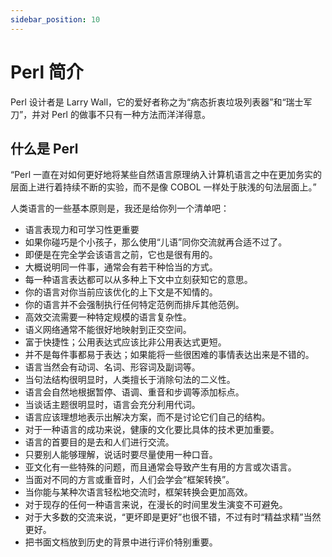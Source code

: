 ```yaml
---
sidebar_position: 10
---
```


# Perl 简介

Perl 设计者是 Larry Wall，它的爱好者称之为“病态折衷垃圾列表器”和“瑞士军刀”，并对 Perl 的做事不只有一种方法而洋洋得意。

## 什么是 Perl

“Perl 一直在对如何更好地将某些自然语言原理纳入计算机语言之中在更加务实的层面上进行着持续不断的实验，而不是像 COBOL 一样处于肤浅的句法层面上。”

人类语言的一些基本原则是，我还是给你列一个清单吧：

- 语言表现力和可学习性更重要
- 如果你碰巧是个小孩子，那么使用“儿语”同你交流就再合适不过了。
- 即便是在完全学会该语言之前，它也是很有用的。
- 大概说明同一件事，通常会有若干种恰当的方式。
- 每一种语言表达都可以从多种上下文中立刻获知它的意思。
- 你的语言对你当前应该优化的上下文是不知情的。
- 你的语言并不会强制执行任何特定范例而排斥其他范例。
- 高效交流需要一种特定规模的语言复杂性。
- 语义网络通常不能很好地映射到正交空间。
- 富于快捷性；公用表达式应该比非公用表达式更短。
- 并不是每件事都易于表达；如果能将一些很困难的事情表达出来是不错的。
- 语言当然会有动词、名词、形容词及副词等。
- 当句法结构很明显时，人类擅长于消除句法的二义性。
- 语言会自然地根据暂停、语调、重音和步调等添加标点。
- 当谈话主题很明显时，语言会充分利用代词。
- 语言应该理想地表示出解决方案，而不是讨论它们自己的结构。
- 对于一种语言的成功来说，健康的文化要比具体的技术更加重要。
- 语言的首要目的是去和人们进行交流。
- 只要别人能够理解，说话时要尽量使用一种口音。
- 亚文化有一些特殊的问题，而且通常会导致产生有用的方言或次语言。
- 当面对不同的方言或重音时，人们会学会“框架转换”。
- 当你能与某种次语言轻松地交流时，框架转换会更加高效。
- 对于现存的任何一种语言来说，在漫长的时间里发生演变不可避免。
- 对于大多数的交流来说，“更坏即是更好”也很不错，不过有时“精益求精”当然更好。
- 把书面文档放到历史的背景中进行评价特别重要。

